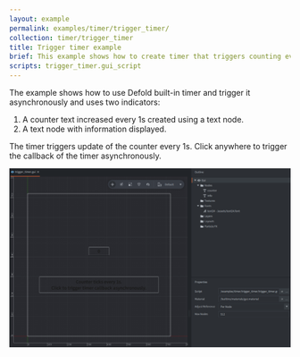 ```yaml
---
layout: example
permalink: examples/timer/trigger_timer/
collection: timer/trigger_timer
title: Trigger timer example
brief: This example shows how to create timer that triggers counting every 1s and can be triggered manually and asynchronously as a reaction to user input.
scripts: trigger_timer.gui_script
---
```


The example shows how to use Defold built-in timer and trigger it asynchronously and uses two indicators:

1. A counter text increased every 1s created using a text node.
2. A text node with information displayed.

The timer triggers update of the counter every 1s.
Click anywhere to trigger the callback of the timer asynchronously.

![trigger_timer](trigger_timer.png)
